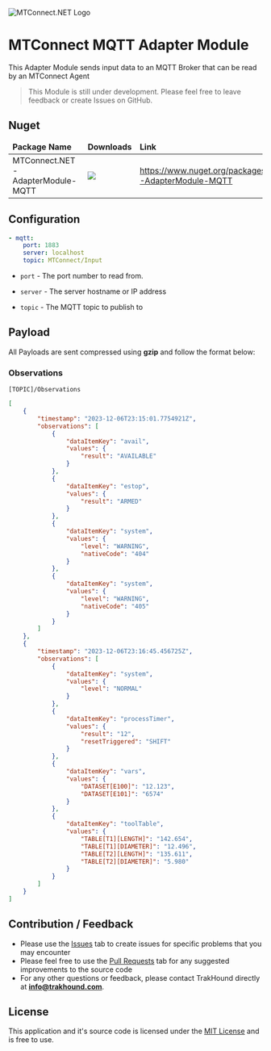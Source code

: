 ![MTConnect.NET Logo](https://raw.githubusercontent.com/TrakHound/MTConnect.NET/master/img/mtconnect-net-03-md.png) 

# MTConnect MQTT Adapter Module
This Adapter Module sends input data to an MQTT Broker that can be read by an MTConnect Agent

>This Module is still under development. Please feel free to leave feedback or create Issues on GitHub.

## Nuget
<table>
    <thead>
        <tr>
            <td style="font-weight: bold;">Package Name</td>
            <td style="font-weight: bold;">Downloads</td>
            <td style="font-weight: bold;">Link</td>
        </tr>
    </thead>
    <tbody>
        <tr>
            <td>MTConnect.NET-AdapterModule-MQTT</td>
            <td><img src="https://img.shields.io/nuget/dt/MTConnect.NET-AdapterModule-MQTT?style=for-the-badge&logo=nuget&label=%20&color=%23333"/></td>
            <td><a href="https://www.nuget.org/packages/MTConnect.NET-AdapterModule-MQTT">https://www.nuget.org/packages/MTConnect.NET-AdapterModule-MQTT</a></td>
        </tr>
    </tbody>
</table>

## Configuration
```yaml
- mqtt:
    port: 1883
    server: localhost
    topic: MTConnect/Input
```

* `port` - The port number to read from.

* `server` - The server hostname or IP address
 
* `topic` - The MQTT topic to publish to

## Payload
All Payloads are sent compressed using **gzip** and follow the format below:

### Observations
```
[TOPIC]/Observations
```

```json
[
	{
		"timestamp": "2023-12-06T23:15:01.7754921Z",
		"observations": [
			{
				"dataItemKey": "avail",
				"values": {
					"result": "AVAILABLE"
				}
			},
			{
				"dataItemKey": "estop",
				"values": {
					"result": "ARMED"
				}
			},
			{
				"dataItemKey": "system",
				"values": {
					"level": "WARNING",
					"nativeCode": "404"
				}
			},
			{
				"dataItemKey": "system",
				"values": {
					"level": "WARNING",
					"nativeCode": "405"
				}
			}
		]
	},
	{
		"timestamp": "2023-12-06T23:16:45.456725Z",
		"observations": [
			{
				"dataItemKey": "system",
				"values": {
					"level": "NORMAL"
				}
			},
			{
				"dataItemKey": "processTimer",
				"values": {
					"result": "12",
					"resetTriggered": "SHIFT"
				}
			},
			{
				"dataItemKey": "vars",
				"values": {
					"DATASET[E100]": "12.123",
					"DATASET[E101]": "6574"
				}
			},
			{
				"dataItemKey": "toolTable",
				"values": {
					"TABLE[T1][LENGTH]": "142.654",
					"TABLE[T1][DIAMETER]": "12.496",
					"TABLE[T2][LENGTH]": "135.611",
					"TABLE[T2][DIAMETER]": "5.980"
				}
			}
		]
	}
]
```


## Contribution / Feedback
- Please use the [Issues](https://github.com/TrakHound/MTConnect.NET/issues) tab to create issues for specific problems that you may encounter 
- Please feel free to use the [Pull Requests](https://github.com/TrakHound/MTConnect.NET/pulls) tab for any suggested improvements to the source code
- For any other questions or feedback, please contact TrakHound directly at **info@trakhound.com**.

## License
This application and it's source code is licensed under the [MIT License](https://choosealicense.com/licenses/mit/) and is free to use.
